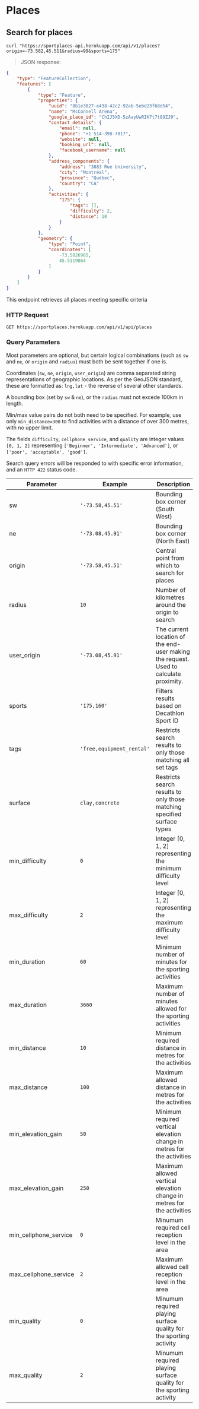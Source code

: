 # Places

## Search for places

```shell
curl "https://sportplaces-api.herokuapp.com/api/v1/places?origin=-73.582,45.511&radius=99&sports=175"
```

> JSON response:

```json
{
    "type": "FeatureCollection",
    "features": [
        {
            "type": "Feature",
            "properties": {
                "uuid": "8b1e3027-e438-42c2-92ab-5ebd23f68d54",
                "name": "McConnell Arena",
                "google_place_id": "ChIJ5XD-5zAayUwRIK7t7t89ZJ0",
                "contact_details": {
                    "email": null,
                    "phone": "+1 514-398-7017",
                    "website": null,
                    "booking_url": null,
                    "facebook_username": null
                },
                "address_components": {
                    "address": "3883 Rue University",
                    "city": "Montréal",
                    "province": "Québec",
                    "country": "CA"
                },
                "activities": {
                    "175": {
                        "tags": [],
                        "difficulty": 2,
                        "distance": 10
                    }
                }
            },
            "geometry": {
                "type": "Point",
                "coordinates": [
                    -73.5826985,
                    45.5119864
                ]
            }
        }
    ]
}
```

This endpoint retrieves all places meeting specific criteria

### HTTP Request

`GET https://sportplaces.herokuapp.com/api/v1/api/places`

### Query Parameters

Most parameters are optional, but certain logical combinations (such as `sw` and `ne`, or `origin` and `radius`)
must both be sent together if one is.

Coordinates (`sw`, `ne`, `origin`, `user_origin`) are comma separated string representations of geographic locations. As
per the GeoJSON standard, these are formatted as: `lng,lat` - the reverse of several other standards.

A bounding box (set by `sw` & `ne`), or the `radius` must not excede 100km in length.

Min/max value pairs do not both need to be specified. For example, use only `min_distance=300` to find activities with
a distance of over 300 metres, with no upper limit. 

The fields `difficulty`, `cellphone_service`, and `quality` are integer values `[0, 1, 2]` representing 
`['Beginner', 'Intermediate', 'Advanced']`, or `['poor', 'acceptable', 'good']`.

Search query errors will be responded to with specific error information, and an `HTTP 422` status code.

Parameter | Example | Description
--------- | ------- | -----------
sw | `'-73.58,45.51'` | Bounding box corner (South West)
ne | `'-73.08,45.91'` | Bounding box corner (North East)
origin | `'-73.58,45.51'` | Central point from which to search for places
radius | `10` | Number of kilometres around the origin to search
user_origin | `'-73.08,45.91'` | The current location of the end-user making the request. Used to calculate proximity.
sports | `'175,160'` | Filters results based on Decathlon Sport ID
tags | `'free,equipment_rental'` | Restricts search results to only those matching all set tags
surface | `clay,concrete` | Restricts search results to only those matching specified surface types
min_difficulty | `0` | Integer [0, 1, 2] representing the minimum difficulty level
max_difficulty | `2` | Integer [0, 1, 2] representing the maximum difficulty level
min_duration | `60` | Minimum number of minutes for the sporting activities
max_duration | `3660` | Maximum number of minutes allowed for the sporting activities
min_distance | `10` | Minimum required distance in metres for the activities
max_distance | `100` | Maximum allowed distance in metres for the activities
min_elevation_gain | `50` | Minimum required vertical elevation change in metres for the activities
max_elevation_gain | `250` | Maximum allowed vertical elevation change in metres for the activities
min_cellphone_service | `0` | Minumum required cell reception level in the area
max_cellphone_service | `2` | Maximum allowed cell reception level in the area
min_quality | `0` | Minumum required playing surface quality for the sporting activity
max_quality | `2` | Minumum required playing surface quality for the sporting activity